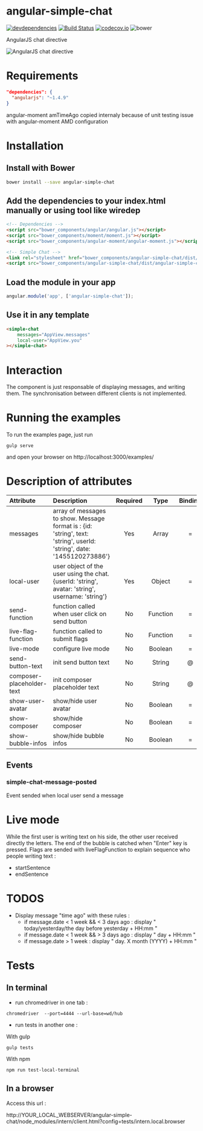 # angular-simple-chat

[![devdependencies][devdepstat-image]][devdepstat-url] [![Build Status][travis-image]][travis-url] [![codecov.io][codecov-image]][codecov-url] ![bower][bower-image]

[devdepstat-url]: https://david-dm.org/vogloblinsky/angular-simple-chat#info=devDependencies
[devdepstat-image]: https://david-dm.org/vogloblinsky/angular-simple-chat/dev-status.png
[travis-url]: https://travis-ci.org/vogloblinsky/angular-simple-chat
[travis-image]: https://travis-ci.org/vogloblinsky/angular-simple-chat.svg?branch=master
[codecov-url]: https://codecov.io/github/vogloblinsky/angular-simple-chat?branch=master
[codecov-image]: https://codecov.io/github/vogloblinsky/angular-simple-chat/coverage.svg?branch=master
[bower-image]: https://img.shields.io/bower/v/angular-simple-chat.svg

AngularJS chat directive

![AngularJS chat directive](https://raw.githubusercontent.com/vogloblinsky/angular-simple-chat/master/screenshot.png "AngularJS chat directive")

# Requirements

```json
"dependencies": {
  "angularjs": "~1.4.9"
}
```

angular-moment amTimeAgo copied internaly because of unit testing issue with angular-moment AMD configuration

# Installation

## Install with Bower

```bash
bower install --save angular-simple-chat
```

## Add the dependencies to your index.html manually or using tool like wiredep

```html
<!-- Dependencies -->
<script src="bower_components/angular/angular.js"></script>
<script src="bower_components/moment/moment.js"></script>
<script src="bower_components/angular-moment/angular-moment.js"></script>

<!-- Simple Chat -->
<link rel="stylesheet" href="bower_components/angular-simple-chat/dist/angular-simple-chat.min.css">
<script src="bower_components/angular-simple-chat/dist/angular-simple-chat.min.js"></script>
```

## Load the module in your app
```javascript
angular.module('app', ['angular-simple-chat']);
```

## Use it in any template
```html
<simple-chat
    messages="AppView.messages"
    local-user="AppView.you"
></simple-chat>
```

# Interaction

The component is just responsable of displaying messages, and writing them.
The synchronisation between different clients is not implemented.

# Running the examples

To run the examples page, just run

```shell
gulp serve
```

and open your browser on http://localhost:3000/examples/

# Description of attributes

| Attribute | Description | Required | Type | Binding |
| :------------- |:-------------| :-----:| :-----:| :-----:|
| messages | array of messages to show. Message format is : {id: 'string', text: 'string', userId: 'string', date: '1455120273886'}| Yes | Array | = |
| local-user | user object of the user using the chat. {userId: 'string', avatar: 'string', username: 'string'}| Yes | Object | = |
| send-function | function called when user click on send button | No | Function | = |
| live-flag-function | function called to submit flags | No | Function | = |
| live-mode | configure live mode | No | Boolean | = |
| send-button-text | init send button text | No | String | @ |
| composer-placeholder-text | init composer placeholder text | No | String | @ |
| show-user-avatar | show/hide user avatar | No | Boolean | = |
| show-composer | show/hide composer | No | Boolean | = |
| show-bubble-infos | show/hide bubble infos | No | Boolean | = |

## Events

### simple-chat-message-posted
Event sended when local user send a message

# Live mode

While the first user is writing text on his side, the other user received directly the letters. 
The end of the bubble is catched when "Enter" key is pressed.
Flags are sended with liveFlagFunction to explain sequence who people writing text :
- startSentence
- endSentence

# TODOS

- Display message "time ago" with these rules :
    + if message.date < 1 week && < 3 days ago : display " today/yesterday/the day before yesterday + HH:mm "
    + if message.date < 1 week && > 3 days ago : display " day + HH:mm "
    + if message.date > 1 week : display " day. X month (YYYY) + HH:mm "

# Tests

## In terminal

- run chromedriver in one tab :

```shell
chromedriver  --port=4444 --url-base=wd/hub
```

- run tests in another one :

With gulp

```shell
gulp tests
```

With npm

```shell
npm run test-local-terminal
```

## In a browser

Access this url : 

http://YOUR_LOCAL_WEBSERVER/angular-simple-chat/node_modules/intern/client.html?config=tests/intern.local.browser